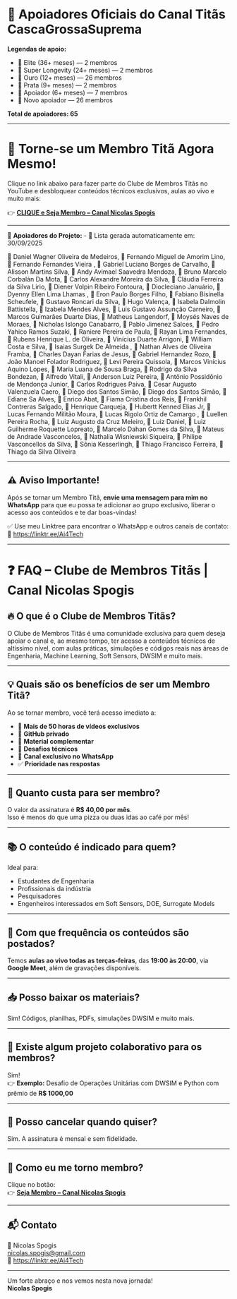 # 🚀 Apoiadores Oficiais do Canal Titãs CascaGrossaSuprema

**Legendas de apoio:**

- 💎 Elite (36+ meses) — 2 membros
- 🚀 Super Longevity (24+ meses) — 2 membros
- 🥇 Ouro (12+ meses) — 26 membros
- 🥈 Prata (9+ meses) — 2 membros
- 🌟 Apoiador (6+ meses) — 7 membros
- 🔹 Novo apoiador — 26 membros

**Total de apoiadores: 65**

---

# 🚀 Torne-se um Membro Titã Agora Mesmo!

Clique no link abaixo para fazer parte do Clube de Membros Titãs no YouTube e desbloquear conteúdos técnicos exclusivos, aulas ao vivo e muito mais:

👉 **[CLIQUE e Seja Membro – Canal Nicolas Spogis](https://www.youtube.com/channel/UCqIQSppLB_USKKN-Y9Z-OTw/join)**

---

📢 **Apoiadores do Projeto:** - 📅 Lista gerada automaticamente em: 30/09/2025

💎 Daniel Wagner Oliveira de Medeiros, 💎 Fernando Miguel de Amorim Lino, 🚀 Fernando Fernandes Vieira , 🚀 Gabriel Luciano Borges de Carvalho, 🥇 Alisson Martins Silva, 🥇 Andy Avimael Saavedra Mendoza, 🥇 Bruno Marcelo Corbalán Da Mota, 🥇 Carlos Alexandre Moreira da Silva, 🥇 Cláudia Ferreira da Silva Lirio, 🥇 Diener Volpin Ribeiro Fontoura, 🥇 Diocleciano Januário, 🥇 Dyenny Ellen Lima Lhamas , 🥇 Eron Paulo Borges Filho, 🥇 Fabiano Bisinella Scheufele, 🥇 Gustavo Roncari da Silva, 🥇 Hugo Valença, 🥇 Isabela Dalmolin Battistella, 🥇 Izabela Mendes Alves, 🥇 Luis Gustavo Assunção Carneiro, 🥇 Marcos Guimarães Duarte Dias, 🥇 Matheus Langendorf, 🥇 Moysés Naves de Moraes, 🥇 Nicholas Islongo Canabarro, 🥇 Pablo Jimenez Salces, 🥇 Pedro Yahico Ramos Suzaki, 🥇 Raniere Pereira de Paula, 🥇 Rayan Lima Fernandes, 🥇 Rubens Henrique L. de Oliveira, 🥇 Vinícius Duarte Arrigoni, 🥇 William Costa e Silva, 🥈 Isaias Surgek De Almeida , 🥈 Nathan Alves de Oliveira Framba, 🌟 Charles Dayan Farias de Jesus, 🌟 Gabriel Hernandez Rozo, 🌟 João Manoel Folador Rodriguez, 🌟 Leví Pereira Quissola, 🌟 Marcos Vinícius Aquino Lopes, 🌟 Maria Luana de Sousa Braga, 🌟 Rodrigo da Silva Bondezan, 🔹 Alfredo Vitali, 🔹 Anderson Luiz Pereira, 🔹 Antônio Possidônio de Mendonça Junior, 🔹 Carlos Rodrigues Paiva, 🔹 Cesar Augusto Valenzuela Caero, 🔹 Diego dos Santos Simão, 🔹 Diego dos Santos Simão, 🔹 Ediane Sa Alves, 🔹 Enrico Abat, 🔹 Fiama Cristina dos Reis, 🔹 Frankhil Contreras Salgado, 🔹 Henrique Carqueja, 🔹 Hubertt Kenned Elias Jr, 🔹 Lucas Fernando Militão Moura, 🔹 Lucas Rigolo Ortiz de Camargo , 🔹 Luellen Pereira Rocha, 🔹 Luiz Augusto da Cruz Meleiro, 🔹 Luiz Daniel, 🔹 Luiz Guilherme Roquette Lopreato, 🔹 Marcelo Dahan Gomes da Silva, 🔹 Mateus de Andrade Vasconcelos, 🔹 Nathalia Wisniewski Siqueira, 🔹 Philipe Vasconcellos da Silva, 🔹 Sônia Kesserlingh, 🔹 Thiago Francisco Ferreira, 🔹 Thiago da Silva Oliveira

---

## ⚠️ Aviso Importante!

Após se tornar um Membro Titã, **envie uma mensagem para mim no WhatsApp** para que eu possa te adicionar ao grupo exclusivo, liberar o acesso aos conteúdos e te dar boas-vindas!

✅ Use meu Linktree para encontrar o WhatsApp e outros canais de contato:  
🔗 <https://linktr.ee/Ai4Tech>

---

# ❓ FAQ – Clube de Membros Titãs | Canal Nicolas Spogis

## 🔥 O que é o Clube de Membros Titãs?
O Clube de Membros Titãs é uma comunidade exclusiva para quem deseja apoiar o canal e, ao mesmo tempo, ter acesso a conteúdos técnicos de altíssimo nível, com aulas práticas, simulações e códigos reais nas áreas de Engenharia, Machine Learning, Soft Sensors, DWSIM e muito mais.

---

## 💡 Quais são os benefícios de ser um Membro Titã?

Ao se tornar membro, você terá acesso imediato a:

- 🎥 **Mais de 50 horas de vídeos exclusivos**
- 💾 **GitHub privado**
- 📂 **Material complementar**
- 🧪 **Desafios técnicos**
- 💬 **Canal exclusivo no WhatsApp**
- ✅ **Prioridade nas respostas**

---

## 💸 Quanto custa para ser membro?

O valor da assinatura é **R$ 40,00 por mês**.  
Isso é menos do que uma pizza ou duas idas ao café por mês!

---

## 📚 O conteúdo é indicado para quem?

Ideal para:

- Estudantes de Engenharia
- Profissionais da indústria
- Pesquisadores
- Engenheiros interessados em Soft Sensors, DOE, Surrogate Models

---

## 📆 Com que frequência os conteúdos são postados?

Temos **aulas ao vivo todas as terças-feiras**, das **19:00 às 20:00**, via **Google Meet**, além de gravações disponíveis.

---

## 📥 Posso baixar os materiais?

Sim! Códigos, planilhas, PDFs, simulações DWSIM e muito mais.

---

## 🧩 Existe algum projeto colaborativo para os membros?

Sim!  
👉 **Exemplo:** Desafio de Operações Unitárias com DWSIM e Python com prêmio de **R$ 1000,00**

---

## 🛑 Posso cancelar quando quiser?

Sim. A assinatura é mensal e sem fidelidade.

---

## 🧭 Como eu me torno membro?

Clique no botão:  
👉 **[Seja Membro – Canal Nicolas Spogis](https://www.youtube.com/channel/UCqIQSppLB_USKKN-Y9Z-OTw/join)**

---

## 📬 Contato

📧 Nicolas Spogis  
<nicolas.spogis@gmail.com>  
🔗 <https://linktr.ee/Ai4Tech>

---

Um forte abraço e nos vemos nesta nova jornada!  
**Nicolas Spogis**
